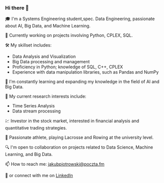 ### Hi there 👋

🎓 I'm a Systems Engineering student,spec. Data Engineering, passionate about AI, Big Data, and Machine Learning.

💼 Currently working on projects involving Python, CPLEX, SQL.

🛠 My skillset includes:
- Data Analysis and Visualization
- Big Data processing and management
- Proficiency in Python; knowledge of SQL, C++, CPLEX
- Experience with data manipulation libraries, such as Pandas and NumPy

🌱 I'm constantly learning and expanding my knowledge in the field of AI and Big Data.

🔭 My current research interests include:
- Time Series Analysis
- Data stream processing

💹 Investor in the stock market, interested in financial analysis and quantitative trading strategies.

🏅 Passionate athlete, playing Lacrosse and Rowing at the university level.

🔍 I'm open to collaboration on projects related to Data Science, Machine Learning, and Big Data.

📫 How to reach me: jakubpiotrowski@poczta.fm

💬 or connect with me on [LinkedIn](https://www.linkedin.com/in/jakub-piotrowski-894117272/)
